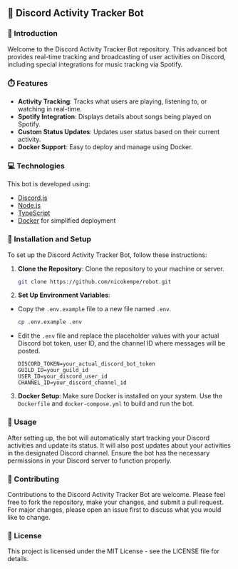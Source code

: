 ## 🤖 Discord Activity Tracker Bot

### 🚀 Introduction
Welcome to the Discord Activity Tracker Bot repository. This advanced bot provides real-time tracking and broadcasting of user activities on Discord, including special integrations for music tracking via Spotify.

### ⏱️ Features
* **Activity Tracking**: Tracks what users are playing, listening to, or watching in real-time.
* **Spotify Integration**: Displays details about songs being played on Spotify.
* **Custom Status Updates**: Updates user status based on their current activity.
* **Docker Support**: Easy to deploy and manage using Docker.

### 💻 Technologies

This bot is developed using:
* [Discord.js](https://discord.js.org/)
* [Node.js](https://nodejs.org/en)
* [TypeScript](https://www.typescriptlang.org/)
* [Docker](https://www.docker.com/) for simplified deployment


### 🐳 Installation and Setup

To set up the Discord Activity Tracker Bot, follow these instructions:

1. **Clone the Repository**: 
   Clone the repository to your machine or server.
   ```bash
   git clone https://github.com/nicokempe/robot.git
   ```

3. **Set Up Environment Variables**: 
- Copy the `.env.example` file to a new file named `.env`.

  ```bash
  cp .env.example .env
  ```

- Edit the `.env` file and replace the placeholder values with your actual Discord bot token, user ID, and the channel ID where messages will be posted.
  ```env
  DISCORD_TOKEN=your_actual_discord_bot_token
  GUILD_ID=your_guild_id
  USER_ID=your_discord_user_id
  CHANNEL_ID=your_discord_channel_id
  ```
3. **Docker Setup**: 
Make sure Docker is installed on your system. Use the `Dockerfile` and `docker-compose.yml` to build and run the bot.

### 🚀 Usage

After setting up, the bot will automatically start tracking your Discord activities and update its status. It will also post updates about your activities in the designated Discord channel. Ensure the bot has the necessary permissions in your Discord server to function properly.

### 📝 Contributing

Contributions to the Discord Activity Tracker Bot are welcome. Please feel free to fork the repository, make your changes, and submit a pull request. For major changes, please open an issue first to discuss what you would like to change.

### 📜 License

This project is licensed under the MIT License - see the LICENSE file for details.
